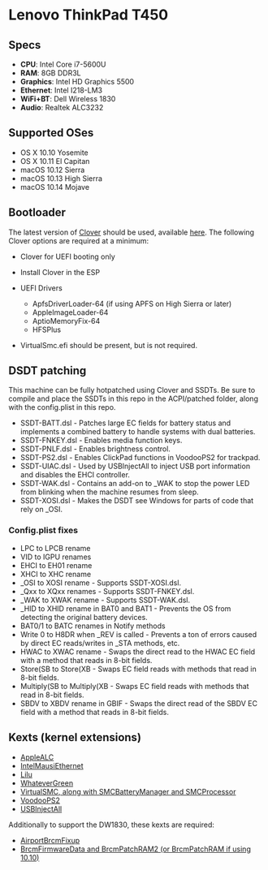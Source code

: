 # Lenovo ThinkPad T450

## Specs
* **CPU**: Intel Core i7-5600U
* **RAM**: 8GB DDR3L
* **Graphics**: Intel HD Graphics 5500
* **Ethernet**: Intel I218-LM3
* **WiFi+BT**: Dell Wireless 1830
* **Audio**: Realtek ALC3232

## Supported OSes
* OS X 10.10 Yosemite
* OS X 10.11 El Capitan
* macOS 10.12 Sierra
* macOS 10.13 High Sierra
* macOS 10.14 Mojave

## Bootloader
The latest version of [Clover](https://sourceforge.net/projects/cloverefiboot) should be used, available [here](https://github.com/Dids/clover-builder/releases).
The following Clover options are required at a minimum:
* Clover for UEFI booting only
* Install Clover in the ESP
* UEFI Drivers
  * ApfsDriverLoader-64 (if using APFS on High Sierra or later)
  * AppleImageLoader-64
  * AptioMemoryFix-64
  * HFSPlus
  
* VirtualSmc.efi should be present, but is not required.
  
## DSDT patching
This machine can be fully hotpatched using Clover and SSDTs. Be sure to compile and place the SSDTs in this repo in the ACPI/patched folder, along with the config.plist in this repo.
* SSDT-BATT.dsl - Patches large EC fields for battery status and implements a combined battery to handle systems with dual batteries.
* SSDT-FNKEY.dsl - Enables media function keys.
* SSDT-PNLF.dsl - Enables brightness control.
* SSDT-PS2.dsl - Enables ClickPad functions in VoodooPS2 for trackpad.
* SSDT-UIAC.dsl - Used by USBInjectAll to inject USB port information and disables the EHCI controller.
* SSDT-WAK.dsl - Contains an add-on to _WAK to stop the power LED from blinking when the machine resumes from sleep.
* SSDT-XOSI.dsl - Makes the DSDT see Windows for parts of code that rely on _OSI.

### Config.plist fixes
* LPC to LPCB rename
* VID to IGPU renames
* EHCI to EH01 rename
* XHCI to XHC rename
* _OSI to XOSI rename - Supports SSDT-XOSI.dsl.
* _Qxx to XQxx renames - Supports SSDT-FNKEY.dsl.
* _WAK to XWAK rename - Supports SSDT-WAK.dsl.
* _HID to XHID rename in BAT0 and BAT1 - Prevents the OS from detecting the original battery devices.
* BAT0/1 to BATC renames in Notify methods
* Write 0 to H8DR when _REV is called - Prevents a ton of errors caused by direct EC reads/writes in _STA methods, etc.
* HWAC to XWAC rename - Swaps the direct read to the HWAC EC field with a method that reads in 8-bit fields.
* Store(SB to Store(XB - Swaps EC field reads with methods that read in 8-bit fields.
* Multiply(SB to Multiply(XB - Swaps EC field reads with methods that read in 8-bit fields.
* SBDV to XBDV rename in GBIF - Swaps the direct read of the SBDV EC field with a method that reads in 8-bit fields.

## Kexts (kernel extensions)
* [AppleALC](https://github.com/acidanthera/AppleALC)
* [IntelMausiEthernet](https://github.com/Mieze/IntelMausiEthernet)
* [Lilu](https://github.com/acidanthera/Lilu)
* [WhateverGreen](https://github.com/acidanthera/WhateverGreen)
* [VirtualSMC, along with SMCBatteryManager and SMCProcessor](https://github.com/acidanthera/VirtualSMC)
* [VoodooPS2](https://github.com/RehabMan/OS-X-Voodoo-PS2-Controller)
* [USBInjectAll](https://github.com/RehabMan/OS-X-USB-Inject-All)

Additionally to support the DW1830, these kexts are required:
* [AirportBrcmFixup](https://github.com/acidanthera/AirportBrcmFixup)
* [BrcmFirmwareData and BrcmPatchRAM2 (or BrcmPatchRAM if using 10.10)](https://github.com/RehabMan/OS-X-BrcmPatchRAM)
